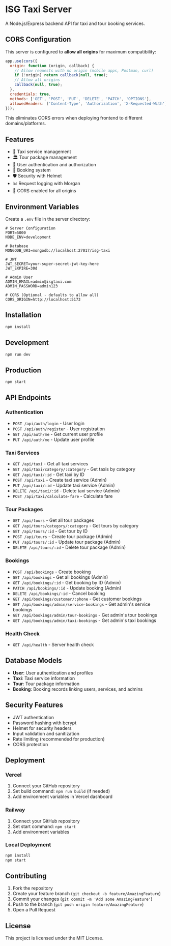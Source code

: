 # ISG Taxi Server

A Node.js/Express backend API for taxi and tour booking services.

## CORS Configuration

This server is configured to **allow all origins** for maximum compatibility:

```javascript
app.use(cors({
  origin: function (origin, callback) {
    // Allow requests with no origin (mobile apps, Postman, curl)
    if (!origin) return callback(null, true);
    // Allow all origins
    callback(null, true);
  },
  credentials: true,
  methods: ['GET', 'POST', 'PUT', 'DELETE', 'PATCH', 'OPTIONS'],
  allowedHeaders: ['Content-Type', 'Authorization', 'X-Requested-With']
}));
```

This eliminates CORS errors when deploying frontend to different domains/platforms.

## Features

- 🚗 Taxi service management
- 🏛️ Tour package management
- 👤 User authentication and authorization
- 📝 Booking system
- 🛡️ Security with Helmet
- 📊 Request logging with Morgan
- 🔄 CORS enabled for all origins

## Environment Variables

Create a `.env` file in the server directory:

```env
# Server Configuration
PORT=5000
NODE_ENV=development

# Database
MONGODB_URI=mongodb://localhost:27017/isg-taxi

# JWT
JWT_SECRET=your-super-secret-jwt-key-here
JWT_EXPIRE=30d

# Admin User
ADMIN_EMAIL=admin@isgtaxi.com
ADMIN_PASSWORD=admin123

# CORS (Optional - defaults to allow all)
CORS_ORIGIN=http://localhost:5173
```

## Installation

```bash
npm install
```

## Development

```bash
npm run dev
```

## Production

```bash
npm start
```

## API Endpoints

### Authentication
- `POST /api/auth/login` - User login
- `POST /api/auth/register` - User registration
- `GET /api/auth/me` - Get current user profile
- `PUT /api/auth/me` - Update user profile

### Taxi Services
- `GET /api/taxi` - Get all taxi services
- `GET /api/taxi/category/:category` - Get taxis by category
- `GET /api/taxi/:id` - Get taxi by ID
- `POST /api/taxi` - Create taxi service (Admin)
- `PUT /api/taxi/:id` - Update taxi service (Admin)
- `DELETE /api/taxi/:id` - Delete taxi service (Admin)
- `POST /api/taxi/calculate-fare` - Calculate fare

### Tour Packages
- `GET /api/tours` - Get all tour packages
- `GET /api/tours/category/:category` - Get tours by category
- `GET /api/tours/:id` - Get tour by ID
- `POST /api/tours` - Create tour package (Admin)
- `PUT /api/tours/:id` - Update tour package (Admin)
- `DELETE /api/tours/:id` - Delete tour package (Admin)

### Bookings
- `POST /api/bookings` - Create booking
- `GET /api/bookings` - Get all bookings (Admin)
- `GET /api/bookings/:id` - Get booking by ID (Admin)
- `PATCH /api/bookings/:id` - Update booking (Admin)
- `DELETE /api/bookings/:id` - Cancel booking
- `GET /api/bookings/customer/:phone` - Get customer bookings
- `GET /api/bookings/admin/service-bookings` - Get admin's service bookings
- `GET /api/bookings/admin/tour-bookings` - Get admin's tour bookings
- `GET /api/bookings/admin/taxi-bookings` - Get admin's taxi bookings

### Health Check
- `GET /api/health` - Server health check

## Database Models

- **User**: User authentication and profiles
- **Taxi**: Taxi service information
- **Tour**: Tour package information
- **Booking**: Booking records linking users, services, and admins

## Security Features

- JWT authentication
- Password hashing with bcrypt
- Helmet for security headers
- Input validation and sanitization
- Rate limiting (recommended for production)
- CORS protection

## Deployment

### Vercel
1. Connect your GitHub repository
2. Set build command: `npm run build` (if needed)
3. Add environment variables in Vercel dashboard

### Railway
1. Connect your GitHub repository
2. Set start command: `npm start`
3. Add environment variables

### Local Deployment
```bash
npm install
npm start
```

## Contributing

1. Fork the repository
2. Create your feature branch (`git checkout -b feature/AmazingFeature`)
3. Commit your changes (`git commit -m 'Add some AmazingFeature'`)
4. Push to the branch (`git push origin feature/AmazingFeature`)
5. Open a Pull Request

## License

This project is licensed under the MIT License.
